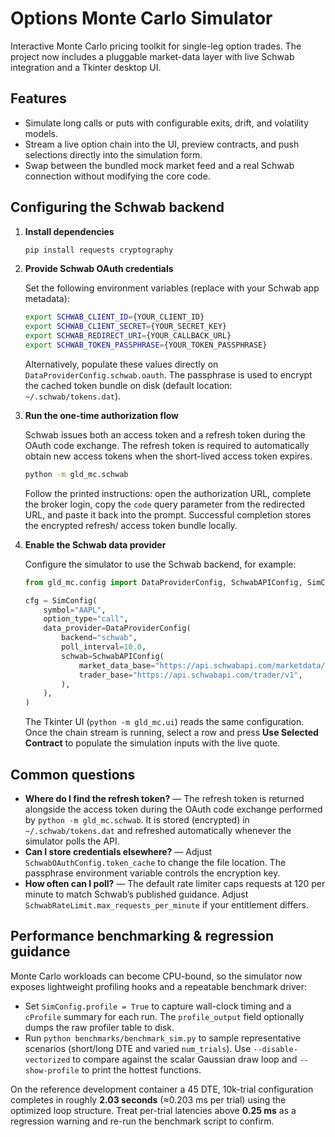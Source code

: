 # Options Monte Carlo Simulator

Interactive Monte Carlo pricing toolkit for single-leg option trades. The project now includes a pluggable
market-data layer with live Schwab integration and a Tkinter desktop UI.

## Features

- Simulate long calls or puts with configurable exits, drift, and volatility models.
- Stream a live option chain into the UI, preview contracts, and push selections directly into the
  simulation form.
- Swap between the bundled mock market feed and a real Schwab connection without modifying the core code.

## Configuring the Schwab backend

1. **Install dependencies**

   ```bash
   pip install requests cryptography
   ```

2. **Provide Schwab OAuth credentials**

   Set the following environment variables (replace with your Schwab app metadata):

   ```bash
   export SCHWAB_CLIENT_ID={YOUR_CLIENT_ID}
   export SCHWAB_CLIENT_SECRET={YOUR_SECRET_KEY}
   export SCHWAB_REDIRECT_URI={YOUR_CALLBACK_URL}
   export SCHWAB_TOKEN_PASSPHRASE={YOUR_TOKEN_PASSPHRASE}
   ```

   Alternatively, populate these values directly on `DataProviderConfig.schwab.oauth`. The passphrase is
   used to encrypt the cached token bundle on disk (default location: `~/.schwab/tokens.dat`).

3. **Run the one-time authorization flow**

   Schwab issues both an access token and a refresh token during the OAuth code exchange. The refresh token
   is required to automatically obtain new access tokens when the short-lived access token expires.

   ```bash
   python -m gld_mc.schwab
   ```

   Follow the printed instructions: open the authorization URL, complete the broker login, copy the `code`
   query parameter from the redirected URL, and paste it back into the prompt. Successful completion stores
   the encrypted refresh/ access token bundle locally.

4. **Enable the Schwab data provider**

   Configure the simulator to use the Schwab backend, for example:

   ```python
   from gld_mc.config import DataProviderConfig, SchwabAPIConfig, SimConfig

   cfg = SimConfig(
       symbol="AAPL",
       option_type="call",
       data_provider=DataProviderConfig(
           backend="schwab",
           poll_interval=10.0,
           schwab=SchwabAPIConfig(
               market_data_base="https://api.schwabapi.com/marketdata/v1",
               trader_base="https://api.schwabapi.com/trader/v1",
           ),
       ),
   )
   ```

   The Tkinter UI (`python -m gld_mc.ui`) reads the same configuration. Once the chain stream is running,
   select a row and press **Use Selected Contract** to populate the simulation inputs with the live quote.

## Common questions

- **Where do I find the refresh token?** — The refresh token is returned alongside the access token during
  the OAuth code exchange performed by `python -m gld_mc.schwab`. It is stored (encrypted) in
  `~/.schwab/tokens.dat` and refreshed automatically whenever the simulator polls the API.
- **Can I store credentials elsewhere?** — Adjust `SchwabOAuthConfig.token_cache` to change the file
  location. The passphrase environment variable controls the encryption key.
- **How often can I poll?** — The default rate limiter caps requests at 120 per minute to match Schwab’s
  published guidance. Adjust `SchwabRateLimit.max_requests_per_minute` if your entitlement differs.

## Performance benchmarking & regression guidance

Monte Carlo workloads can become CPU-bound, so the simulator now exposes lightweight profiling hooks and a
repeatable benchmark driver:

- Set `SimConfig.profile = True` to capture wall-clock timing and a `cProfile` summary for each run. The
  `profile_output` field optionally dumps the raw profiler table to disk.
- Run `python benchmarks/benchmark_sim.py` to sample representative scenarios (short/long DTE and varied
  `num_trials`). Use `--disable-vectorized` to compare against the scalar Gaussian draw loop and
  `--show-profile` to print the hottest functions.

On the reference development container a 45 DTE, 10k-trial configuration completes in roughly **2.03 seconds**
(≈0.203 ms per trial) using the optimized loop structure. Treat per-trial latencies above **0.25 ms** as
a regression warning and re-run the benchmark script to confirm.

